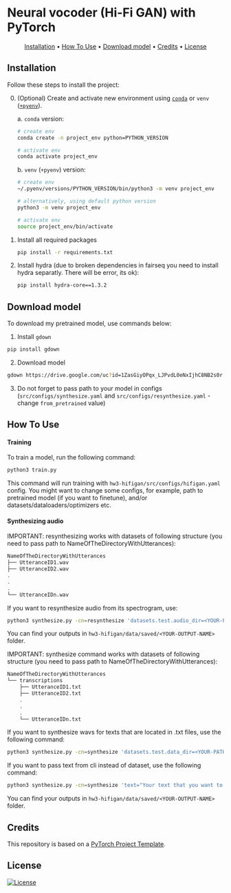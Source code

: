 # Neural vocoder (Hi-Fi GAN) with PyTorch

<p align="center">
  <a href="#installation">Installation</a> •
  <a href="#how-to-use">How To Use</a> •
  <a href="#download-model">Download model</a> •
  <a href="#credits">Credits</a> •
  <a href="#license">License</a>
</p>

## Installation

Follow these steps to install the project:

0. (Optional) Create and activate new environment using [`conda`](https://conda.io/projects/conda/en/latest/user-guide/getting-started.html) or `venv` ([`+pyenv`](https://github.com/pyenv/pyenv)).

   a. `conda` version:

   ```bash
   # create env
   conda create -n project_env python=PYTHON_VERSION

   # activate env
   conda activate project_env
   ```

   b. `venv` (`+pyenv`) version:

   ```bash
   # create env
   ~/.pyenv/versions/PYTHON_VERSION/bin/python3 -m venv project_env

   # alternatively, using default python version
   python3 -m venv project_env

   # activate env
   source project_env/bin/activate
   ```

1. Install all required packages

   ```bash
   pip install -r requirements.txt
   ```

2. Install hydra (due to broken dependencies in fairseq you need to install hydra separatly. There will be error, its ok):

   ```bash
   pip install hydra-core==1.3.2
   ```

## Download model

To download my pretrained model, use commands below:

1. Install `gdown`

```bash
pip install gdown
```

2. Download model
```bash
gdown https://drive.google.com/uc?id=1ZasGiyOPqx_LJPvdL0eNxIjhC8NB2s0r
```

3. Do not forget to pass path to your model in configs (`src/configs/synthesize.yaml` and `src/configs/resynthesize.yaml` - change `from_pretrained` value)

## How To Use

#### Training

To train a model, run the following command:

```bash
python3 train.py
```

This command will run training with `hw3-hifigan/src/configs/hifigan.yaml` config.
You might want to change some configs, for example, path to pretrained model (if you want to finetune), and/or datasets/dataloaders/optimizers etc.


#### Synthesizing audio

IMPORTANT: resynthesizing works with datasets of following structure (you need to pass path to NameOfTheDirectoryWithUtterances):

```bash
NameOfTheDirectoryWithUtterances
├── UtteranceID1.wav
├── UtteranceID2.wav
.
.
.
└── UtteranceIDn.wav
```

If you want to resynthesize audio from its spectrogram, use:
```bash
python3 synthesize.py -cn=resynthesize 'datasets.test.audio_dir=<YOUR-PATH-TO-DIR-WITH-ORIGINAL-WAVS>' 'inferencer.save_path=<YOUR-OUTPUT-NAME>'
```

You can find your outputs in `hw3-hifigan/data/saved/<YOUR-OUTPUT-NAME>` folder.

IMPORTANT: synthesize command works with datasets of following structure (you need to pass path to NameOfTheDirectoryWithUtterances):

```bash
NameOfTheDirectoryWithUtterances
└── transcriptions
    ├── UtteranceID1.txt
    ├── UtteranceID2.txt
    .
    .
    .
    └── UtteranceIDn.txt
```

If you want to synthesize wavs for texts that are located in .txt files, use the following command:
```bash
python3 synthesize.py -cn=synthesize 'datasets.test.data_dir=<YOUR-PATH-TO-DIR-WITH-TXT-FILES>' 'inferencer.save_path=<YOUR-OUTPUT-PATH>'
```

If you want to pass text from cli instead of dataset, use the following command:
```bash
python3 synthesize.py -cn=synthesize 'text="Your text that you want to synthesize here."' 'inferencer.save_path=<YOUR-OUTPUT-PATH>'
```

You can find your outputs in `hw3-hifigan/data/saved/<YOUR-OUTPUT-NAME>` folder.

## Credits

This repository is based on a [PyTorch Project Template](https://github.com/Blinorot/pytorch_project_template).

## License

[![License](https://img.shields.io/badge/license-MIT-blue.svg)](/LICENSE)
